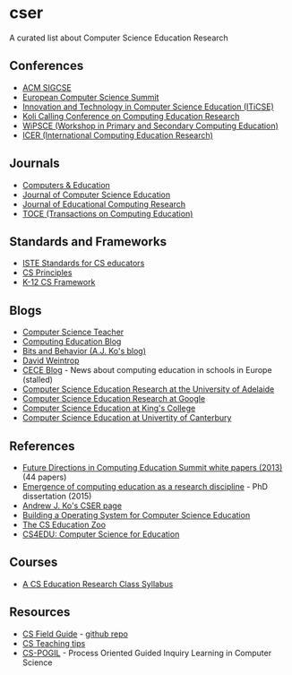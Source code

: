 # cser
A curated list about Computer Science Education Research

## Conferences

* [ACM SIGCSE](http://sigcse.org/)
* [European Computer Science Summit](http://www.informatics-europe.org/ecss)
* [Innovation and Technology in Computer Science Education (ITiCSE)](http://iticse.acm.org/)
* [Koli Calling Conference on Computing Education Research](http://www.kolicalling.fi/)
* [WiPSCE (Workshop in Primary and Secondary Computing Education)](http://www.wipsce.org/)
* [ICER (International Computing Education Research)](https://icer.hosting.acm.org/)

## Journals

* [Computers & Education](https://www.journals.elsevier.com/computers-and-education/)
* [Journal of Computer Science Education](www.tandf.co.uk/journals/cse)
* [Journal of Educational Computing Research](http://journals.sagepub.com/loi/jeca)
* [TOCE (Transactions on Computing Education)](http://toce.acm.org/)

## Standards and Frameworks

* [ISTE Standards for CS educators](http://www.iste.org/standards/standards/standards-for-computer-science-educators)
* [CS Principles](http://csprinciples.org/)
* [K-12 CS Framework](https://k12cs.org/)

## Blogs

* [Computer Science Teacher](http://blog.acthompson.net/)
* [Computing Education Blog](https://computinged.wordpress.com/)
* [Bits and Behavior (A.J. Ko's blog)](http://blogs.uw.edu/ajko/)
* [David Weintrop](http://dweintrop.github.io/)
* [CECE Blog](http://ceceblog.uni-muenster.de/) - News about computing education in schools in Europe (stalled)
* [Computer Science Education Research at the University of Adelaide](https://blogs.adelaide.edu.au/cser/)
* [Computer Science Education Research at Google](https://edu.google.com/resources/computerscience/research/)
* [Computer Science Education at King's College](http://blogs.kcl.ac.uk/cser/category/computer-science-education/)
* [Computer Science Education at Univertity of Canterbury](http://www.cosc.canterbury.ac.nz/research/RG/CSE/)

## References

* [Future Directions in Computing Education Summit white papers (2013)](https://purl.stanford.edu/mn485tg1952) (44 papers)
* [Emergence of computing education as a research discipline](https://aaltodoc.aalto.fi/handle/123456789/18195) - PhD dissertation (2015)
* [Andrew J. Ko's CSER page](https://faculty.washington.edu/ajko/cer)
* [Building a Operating System for Computer Science Education](http://outlier.uchicago.edu/computerscience/OS4CS/)
* [The CS Education Zoo](http://webyrd.net/zoo.html)
* [CS4EDU: Computer Science for Education](http://cs4edu.cs.purdue.edu/)

## Courses

* [A CS Education Research Class Syllabus](https://computinged.wordpress.com/2015/11/18/a-cs-research-class-syllabus/)

## Resources

* [CS Field Guide](http://www.csfieldguide.org.nz/) - [github repo](https://github.com/uccser/cs-field-guide)
* [CS Teaching tips](http://csteachingtips.org/)
* [CS-POGIL](http://cspogil.org/) - Process Oriented Guided Inquiry Learning in Computer Science
